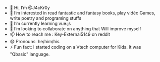 - 👋 Hi, I’m @J4cKr0y
- 👀 I’m interested in read fantastic and fantasy books, play vidéo Games, write poetry and programing stuffs
- 🌱 I’m currently learning vue.js
- 💞️ I’m looking to collaborate on anything that Will improve myself
- 📫 How to reach me : Key-External5149 on reddit
- 😄 Pronouns: he/him/his
- ⚡ Fun fact: I started coding on a Vtech computer for Kids. It was "Qbasic" language. 

<!---
J4cKr0y/J4cKr0y is a ✨ special ✨ repository because its `README.md` (this file) appears on your GitHub profile.
You can click the Preview link to take a look at your changes.
--->
